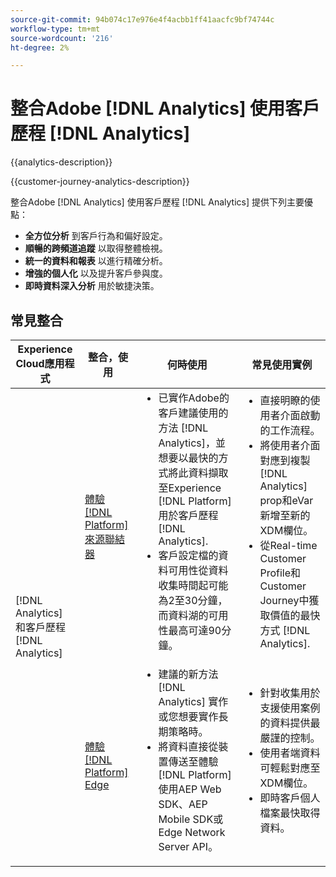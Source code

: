 ```yaml
---
source-git-commit: 94b074c17e976e4f4acbb1ff41aacfc9bf74744c
workflow-type: tm+mt
source-wordcount: '216'
ht-degree: 2%

---
```



# 整合Adobe [!DNL Analytics] 使用客戶歷程 [!DNL Analytics]

{{analytics-description}}

{{customer-journey-analytics-description}}

整合Adobe [!DNL Analytics] 使用客戶歷程 [!DNL Analytics] 提供下列主要優點：

+ **全方位分析** 到客戶行為和偏好設定。
+ **順暢的跨頻道追蹤** 以取得整體檢視。
+ **統一的資料和報表** 以進行精確分析。
+ **增強的個人化** 以及提升客戶參與度。
+ **即時資料深入分析** 用於敏捷決策。

## 常見整合

<table>
    <thead>
        <tr>
            <th>Experience Cloud應用程式</th>
            <th>整合，使用</th>
            <th>何時使用</th>
            <th>常見使用實例</th>
        </tr>
    </thead>
    <tbody>
        <tr>
            <td rowspan="2">[!DNL Analytics] 和客戶歷程 [!DNL Analytics]</td>
            <td><a href="../../integrations/tutorials/analytics-cja/experience-platform-source-connector.md" target="_blank" rel="noreferrer">體驗 [!DNL Platform] 來源聯結器</a></td>
            <td>
                <ul style="margin-top: 0;">
                    <li>已實作Adobe的客戶建議使用的方法 [!DNL Analytics]，並想要以最快的方式將此資料擷取至Experience [!DNL Platform] 用於客戶歷程 [!DNL Analytics].</li>
                    <li>客戶設定檔的資料可用性從資料收集時間起可能為2至30分鐘，而資料湖的可用性最高可達90分鐘。</li>
                </ul>
            </td>
            <td>
                <ul style="margin-top: 0;">
                    <li>直接明瞭的使用者介面啟動的工作流程。</li>
                    <li>將使用者介面對應到複製 [!DNL Analytics] prop和eVar新增至新的XDM欄位。</li>
                    <li>從Real-time Customer Profile和Customer Journey中獲取價值的最快方式 [!DNL Analytics].</li>
                </ul>
            </td>
        </tr>
        <tr>
            <td><a href="../../integrations/tutorials/analytics-cja/experience-platform-edge.md" target="_blank" rel="noreferrer">體驗 [!DNL Platform] Edge</a></td>
            <td>
                <ul style="margin-top: 0;">
                    <li>建議的新方法 [!DNL Analytics] 實作或您想要實作長期策略時。</li>
                    <li>將資料直接從裝置傳送至體驗 [!DNL Platform] 使用AEP Web SDK、AEP Mobile SDK或Edge Network Server API。</li>
                </ul>
            </td>
            <td>
                <ul style="margin-top: 0;">
                    <li>針對收集用於支援使用案例的資料提供最嚴謹的控制。</li>
                    <li>使用者端資料可輕鬆對應至XDM欄位。</li>
                    <li>即時客戶個人檔案最快取得資料。</li>
                </ul>
            </td>
        </tr>  
    </tbody>          
</table>
